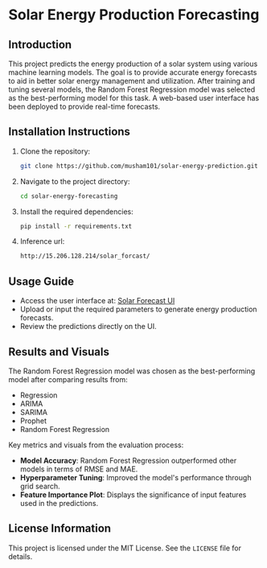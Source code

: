 # Solar Energy Production Forecasting

## Introduction
This project predicts the energy production of a solar system using various machine learning models. The goal is to provide accurate energy forecasts to aid in better solar energy management and utilization. After training and tuning several models, the Random Forest Regression model was selected as the best-performing model for this task. A web-based user interface has been deployed to provide real-time forecasts.

## Installation Instructions
1. Clone the repository:
   ```bash
   git clone https://github.com/musham101/solar-energy-prediction.git
   ```
2. Navigate to the project directory:
   ```bash
   cd solar-energy-forecasting
   ```
3. Install the required dependencies:
   ```bash
   pip install -r requirements.txt
   ```
4. Inference url:
    ```bash
   http://15.206.128.214/solar_forcast/
   ```

## Usage Guide
- Access the user interface at: [Solar Forecast UI](http://15.206.128.214/solar_forcast/)
- Upload or input the required parameters to generate energy production forecasts.
- Review the predictions directly on the UI.

## Results and Visuals
The Random Forest Regression model was chosen as the best-performing model after comparing results from:
- Regression
- ARIMA
- SARIMA
- Prophet
- Random Forest Regression

Key metrics and visuals from the evaluation process:
- **Model Accuracy**: Random Forest Regression outperformed other models in terms of RMSE and MAE.
- **Hyperparameter Tuning**: Improved the model's performance through grid search.
- **Feature Importance Plot**: Displays the significance of input features used in the predictions.

## License Information
This project is licensed under the MIT License. See the `LICENSE` file for details.